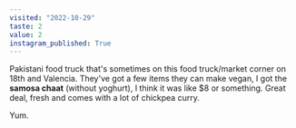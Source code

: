 ```yaml
---
visited: "2022-10-29"
taste: 2
value: 2
instagram_published: True
---
```


Pakistani food truck that's sometimes on this food truck/market corner on 18th and Valencia. They've got a few items they can make vegan, I got the **samosa chaat** (without yoghurt), I think it was like $8 or something. Great deal, fresh and comes with a lot of chickpea curry.

Yum.
